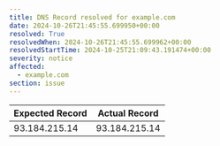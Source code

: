 ```yaml
---
title: DNS Record resolved for example.com
date: 2024-10-26T21:45:55.699950+00:00
resolved: True
resolvedWhen: 2024-10-26T21:45:55.699962+00:00
resolvedStartTime: 2024-10-25T21:09:43.191474+00:00
severity: notice
affected:
  - example.com
section: issue
---
```


| Expected Record  | Actual Record  |
|------------------|----------------|
| 93.184.215.14 | 93.184.215.14 |
